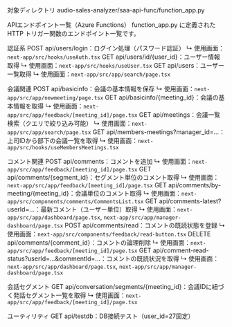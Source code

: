 対象ディレクトリ
audio-sales-analyzer/saa-api-func/function_app.py

APIエンドポイント一覧（Azure Functions）
function_app.py に定義された HTTP トリガー関数のエンドポイント一覧です。

認証系
POST api/users/login：ログイン処理（パスワード認証）
  ↳ 使用画面：`next-app/src/hooks/useAuth.tsx`
GET api/users/id/{user_id}：ユーザー情報取得
  ↳ 使用画面：`next-app/src/hooks/useUser.tsx`
GET api/users：ユーザー一覧取得
  ↳ 使用画面：`next-app/src/app/search/page.tsx`

会議関連
POST api/basicinfo：会議の基本情報を保存
  ↳ 使用画面：`next-app/src/app/newmeeting/page.tsx`
GET api/basicinfo/{meeting_id}：会議の基本情報を取得
  ↳ 使用画面：`next-app/src/app/feedback/[meeting_id]/page.tsx`
GET api/meetings：会議一覧検索（クエリで絞り込み可能）
  ↳ 使用画面：`next-app/src/app/search/page.tsx`
GET api/members-meetings?manager_id=...：上司IDから部下の会議一覧を取得
  ↳ 使用画面：`next-app/src/hooks/useMembersMeetings.tsx`

コメント関連
POST api/comments：コメントを追加
  ↳ 使用画面：`next-app/src/app/feedback/[meeting_id]/page.tsx`
GET api/comments/{segment_id}：セグメント単位のコメント取得
  ↳ 使用画面：`next-app/src/app/feedback/[meeting_id]/page.tsx`
GET api/comments/by-meeting/{meeting_id}：会議単位のコメント取得
  ↳ 使用画面：`next-app/src/components/comments/CommentsList.tsx`
GET api/comments-latest?userId=...：最新コメント（ユーザー単位）取得
  ↳ 使用画面：`next-app/src/app/dashboard/page.tsx`, `next-app/src/app/manager-dashboard/page.tsx`
POST api/comments/read：コメントの既読状態を登録
  ↳ 使用画面：`next-app/src/components/feedback/read-button.tsx`
DELETE api/comments/{comment_id}：コメントの論理削除
  ↳ 使用画面：`next-app/src/app/feedback/[meeting_id]/page.tsx`
GET api/comment-read-status?userId=...&commentId=...：コメントの既読状況を取得
  ↳ 使用画面：`next-app/src/app/dashboard/page.tsx`, `next-app/src/app/manager-dashboard/page.tsx`

会話セグメント
GET api/conversation/segments/{meeting_id}：会議IDに紐づく発話セグメント一覧を取得
  ↳ 使用画面：`next-app/src/app/feedback/[meeting_id]/page.tsx`

ユーティリティ
GET api/testdb：DB接続テスト（user_id=27固定）